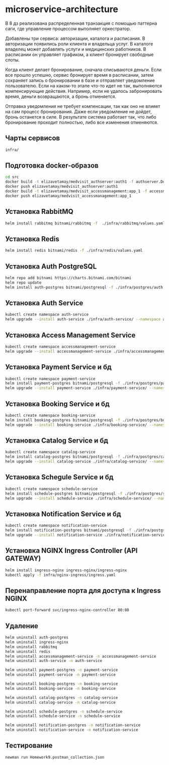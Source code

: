 # microservice-architecture
В 8 дз реализована распределенная транзакция с помощью паттерна саги, где управление процессом выполняет оркестратор.

Добавлены три сервиса: авторизации, каталога и расписания. В авторизации появились роли клиента и владельца услуг. В каталоге владелец может добавлять услуги и медицинских работников. В расписании он управляет графиком, а клиент бронирует свободные слоты.

Когда клиент делает бронирование, сначала списываются деньги. Если все прошло успешно, сервис бронирует время в расписании, затем сохраняет запись о бронировании в базе и отправляет уведомление пользователю. Если на каком-то этапе что-то идет не так, выполняются компенсирующие действия. Например, если не удалось забронировать время, деньги возвращаются, а бронь отменяется.

Отправка уведомления не требует компенсации, так как оно не влияет на сам процесс бронирования. Даже если уведомление не дойдет, бронь останется в силе. В результате система работает так, что либо бронирование проходит полностью, либо все изменения отменяются.

## Чарты сервисов
```bash
infra/
```

## Подготовка docker-образов
```bash
cd src
docker build -t elizavetamay/medvisit_authserver:auth1 -f authserver.Dockerfile .
docker push elizavetamay/medvisit_authserver:auth1
docker build -t elizavetamay/medvisit_accessmanagement:app_1 -f accessmanagement.Dockerfile .
docker push elizavetamay/medvisit_accessmanagement:app_1
```

## Установка RabbitMQ
```bash
helm install rabbitmq bitnami/rabbitmq -f  ./infra/rabbitmq/values.yaml
```

## Установка Redis
```bash
helm install redis bitnami/redis -f ./infra/redis/values.yaml
```

## Установка Auth PostgreSQL
```bash
helm repo add bitnami https://charts.bitnami.com/bitnami
helm repo update
helm install auth-postgres bitnami/postgresql -f ./infra/postgres/auth.values.yaml
```

## Установка Auth Service
```bash
kubectl create namespace auth-service
helm upgrade --install auth-service ./infra/auth-service/ --namespace auth-service
```

## Установка Access Management Service
```bash
kubectl create namespace accessmanagement-service
helm upgrade --install accessmanagement-service ./infra/accessmanagement-service --namespace accessmanagement-service
```
  
## Установка Payment Service и бд
```bash
kubectl create namespace payment-service
helm install payment-postgres bitnami/postgresql -f ./infra/postgres/payment.values.yaml  --namespace payment-service 
helm upgrade --install payment-service ./infra/payment-service/ --namespace payment-service   
```
 
## Установка Booking Service и бд
```bash
kubectl create namespace booking-service
helm install booking-postgres bitnami/postgresql -f ./infra/postgres/booking.values.yaml --namespace booking-service 
helm upgrade --install booking-service ./infra/booking-service/ --namespace booking-service   
```

## Установка Catalog Service и бд
```bash
kubectl create namespace catalog-service
helm install catalog-postgres bitnami/postgresql -f ./infra/postgres/catalog.values.yaml --namespace catalog-service 
helm upgrade --install catalog-service ./infra/catalog-service/ --namespace catalog-service   
```

## Установка Schegule Service и бд
```bash
kubectl create namespace schedule-service
helm install schedule-postgres bitnami/postgresql -f ./infra/postgres/schedule.values.yaml --namespace schedule-service 
helm upgrade --install schedule-service ./infra/schedule-service/ --namespace schedule-service   
```

## Установка Notification Service и бд
```bash
kubectl create namespace notification-service
helm install notification-postgres bitnami/postgresql -f ./infra/postgres/notification.values.yaml --namespace notification-service 
helm upgrade --install notification-service ./infra/notification-service/ --namespace notification-service  
```

## Установка NGINX Ingress Controller (API GATEWAY)
```bash
helm install ingress-nginx ingress-nginx/ingress-nginx
kubectl apply -f infra/nginx-ingress/ingress.yaml
```
   
## Перенаправление порта для доступа к Ingress NGINX
```bash
kubectl port-forward svc/ingress-nginx-controller 80:80
``` 

## Удаление
```bash
helm uninstall auth-postgres
helm uninstall ingress-nginx
helm uninstall rabbitmq
helm uninstall redis
helm uninstall accessmanagement-service -n accessmanagement-service
helm uninstall auth-service -n auth-service 

helm uninstall payment-postgres -n payment-service
helm uninstall payment-service -n payment-service

helm uninstall booking-postgres -n booking-service
helm uninstall booking-service -n booking-service

helm uninstall catalog-postgres -n catalog-service
helm uninstall catalog-service -n catalog-service

helm uninstall schedule-postgres -n schedule-service
helm uninstall schedule-service -n schedule-service

helm uninstall notification-postgres -n notification-service
helm uninstall notification-service -n notification-service
```

## Тестирование
```bash
newman run Homework9.postman_collection.json
```